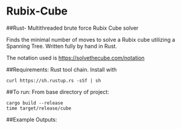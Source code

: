 # Rubix-Cube
##Rust- Multithreaded brute force Rubix Cube solver

Finds the minimal number of moves to solve a Rubix cube utilizing a Spanning Tree.
Written fully by hand in Rust.

The notation used is https://solvethecube.com/notation

##Requirements: 
Rust tool chain. Install with
```
curl https://sh.rustup.rs -sSf | sh
```

##To run: 
From base directory of project:

```
cargo build --release
time target/release/cube
```
##Example Outputs:
